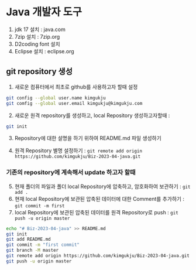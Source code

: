 # Java 개발자 도구
1. jdk 17 설치 : java.com
2. 7zip 설치 : 7zip.org
3. D2coding font 설치
4. Eclipse 설치 : eclipse.org

## git repository 생성
1. 새로운 컴퓨터에서 최초로 github를 사용하고자 할때 설정
```bash
git config --global user.name kimgukju
git comfig --global user.email kimgukju@kimgukju.com
```

2. 새로운 원격 repository를 생성하고, local Repository 생성하고자할때 :
```bash
git init
```
3. Repository에 대한 설명을 하기 위하여 README.md 파일 생성하기

4. 원격 Repository 별명 설정하기 : `git remote add origin https://github.com/kimgukju/Biz-2023-04-java.git`

### 기존의 repository에 계속해서 update 하고자 할때

5. 현재 폴더의 파일과 폴더 local Repository에 압축하고, 암호화하여 보관하기 : `git add .`
6. 현재 local Repository에 보관된 압축된 데이터에 대한 Comment를 추가하기 : `git commit -m first`
7. local Repository에 보관된 압축된 데이터를 원격 Repository로 push : `git push -u origin master`

```bash
echo "# Biz-2023-04-java" >> README.md
git init
git add README.md
git commit -m "first commit"
git branch -M master
git remote add origin https://github.com/kimgukju/Biz-2023-04-java.git
git push -u origin master
```